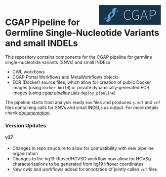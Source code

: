 <img src="https://github.com/dbmi-bgm/cgap-pipeline/blob/master/docs/images/cgap_logo.png" width="200" align="right">

# CGAP Pipeline for Germline Single-Nucleotide Variants and small INDELs

This repository contains components for the CGAP pipeline for germline single-nucleotide variants (SNVs) and small INDELs:

  * CWL workflows
  * CGAP Portal Workflows and MetaWorkflows objects
  * ECR (Docker) source files, which allow for creation of public Docker images (using `docker build`) or private dynamically-generated ECR images (using [*cgap pipeline utils*](https://github.com/dbmi-bgm/cgap-pipeline-utils/) `deploy_pipeline`)

The pipeline starts from analysis ready `bam` files and produces `g.vcf` and `vcf` files containing calls for SNVs and small INDELs as output.
For more details check [*documentation*](https://cgap-pipeline-master.readthedocs.io/en/latest/Pipelines/Downstream/SNV_germline/index-SNV_germline.html "SNV germline documentation").

### Version Updates

#### v27
* Changes in repo structure to allow for compatibility with new pipeline organization
* Changes to the hg19 liftover/HGVSG workflow now allow for HGVSg characterizations to be generated from hg19 liftover coordinates
* New cwls and workflows added for annotation of jointly called ``vcf`` files
